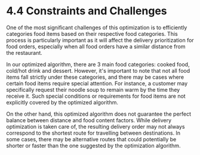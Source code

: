# 4.4 Constraints and Challenges

One of the most significant challenges of this optimization is to efficiently categories food items based on their respective food categories. This process is particularly important as it will affect the delivery prioritization for food orders, especially when all food orders have a similar distance from the restaurant.

In our optimized algorithm, there are 3 main food categories: cooked food, cold/hot drink and dessert. However, it's important to note that not all food items fall strictly under these categories, and there may be cases where certain food items require special attention. For instance, a customer may specifically request their noodle soup to remain warm by the time they receive it. Such special conditions or requirements for food items are not explicitly covered by the optimized algorithm.

On the other hand, this optimized algorithm does not guarantee the perfect balance between distance and food content factors. While delivery optimization is taken care of, the resulting delivery order may not always correspond to the shortest route for travelling between destinations. In some cases, there may be alternative routes that could potentially be shorter or faster than the one suggested by the optimization algorithm.
